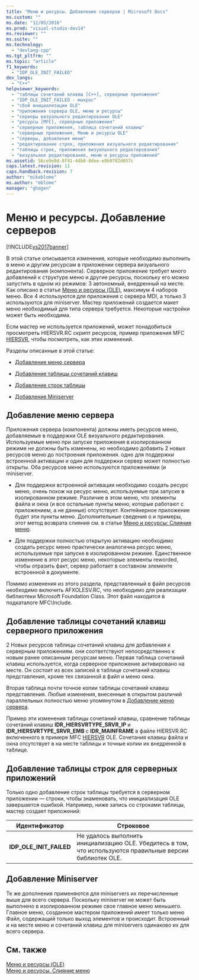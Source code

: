 ```yaml
---
title: "Меню и ресурсы. Добавление серверов | Microsoft Docs"
ms.custom: ""
ms.date: "12/05/2016"
ms.prod: "visual-studio-dev14"
ms.reviewer: ""
ms.suite: ""
ms.technology: 
  - "devlang-cpp"
ms.tgt_pltfrm: ""
ms.topic: "article"
f1_keywords: 
  - "IDP_OLE_INIT_FAILED"
dev_langs: 
  - "C++"
helpviewer_keywords: 
  - "таблицы сочетаний клавиш [C++], серверные приложения"
  - "IDP_OLE_INIT_FAILED - макрос"
  - "сбой инициализации OLE"
  - "приложения сервера OLE, меню и ресурсы"
  - "серверы визуального редактирования OLE"
  - "ресурсы [MFC], серверные приложения"
  - "серверные приложения, таблица сочетаний клавиш"
  - "серверные приложения, Меню и ресурсы OLE"
  - "серверы, добавления меню"
  - "редактирование строк, приложения визуального редактирования"
  - "таблицы строк, приложения визуального редактирования"
  - "визуальное редактирование, меню и ресурсы приложений"
ms.assetid: 56ce9e8d-8f41-4db8-8dee-e8b0702d057c
caps.latest.revision: 11
caps.handback.revision: 7
author: "mikeblome"
ms.author: "mblome"
manager: "ghogen"
---
```

# Меню и ресурсы. Добавление серверов
[!INCLUDE[vs2017banner](../assembler/inline/includes/vs2017banner.md)]

В этой статье описывается изменения, которые необходимо выполнить в меню и другим ресурсам в приложении сервера визуального редактирования \(компонента\).  Серверное приложение требует много добавлений к структуре меню и другие ресурсы, поскольку его можно запустить в одном из режимов: 3 автономный, внедренный на месте.  Как описано в статье [Меню и ресурсы \(OLE\)](../mfc/menus-and-resources-ole.md), максимум 4 наборов меню.  Все 4 используются для приложения с сервера MDI, а только 3 используются для miniserver.  Мастер приложений создается макет меню необходимый для типа сервера требуется.  Некоторые настройки может быть необходима.  
  
 Если мастер не используется приложений, может понадобиться просмотреть HIERSVR.RC скрипт ресурсов, пример приложения MFC [HIERSVR](../top/visual-cpp-samples.md), чтобы посмотреть, как этих изменений.  
  
 Разделы описанные в этой статье:  
  
-   [Добавление меню сервера](#_core_server_menu_additions)  
  
-   [Добавление таблицы сочетаний клавиш](#_core_server_application_accelerator_table_additions)  
  
-   [Добавление строк таблицы](../mfc/menus-and-resources-container-additions.md)  
  
-   [Добавление Miniserver](#_core_mini.2d.server_additions)  
  
##  <a name="_core_server_menu_additions"></a> Добавление меню сервера  
 Приложения сервера \(компонента\) должны иметь ресурсов меню, добавляемые в поддержки OLE визуального редактирования.  Используемые меню при запуске приложения в изолированном режиме не должны быть изменены, но необходимо добавить 2 новых ресурсов меню до построения приложения. одно для поддержки встроенной активации и один для поддержки сервер может полностью открыты.  Оба ресурсов меню используются приложениями \(и miniserver.  
  
-   Для поддержки встроенной активации необходимо создать ресурс меню, очень похож на ресурс меню, используемые при запуске в изолированном режиме.  Различие в этом меню, что элементы файла и окна \(и все остальные пункты меню, которые работают с приложением, а не данные\) отсутствует.  Контейнерное приложение будет эти пункты меню.  Дополнительные сведения о и примеры, этот метод возврата слияния см. в статье [Меню и ресурсы: Слияния меню](../mfc/menus-and-resources-menu-merging.md).  
  
-   Для поддержки полностью открытую активацию необходимо создать ресурс меню практически аналогична ресурс меню, используемые при запуске в изолированном режиме.  Единственное изменение в этот ресурс меню, некоторые элементы reworded, чтобы отразить факт, сервер работает в составном элементе встроенной в документе.  
  
 Помимо изменения из этого раздела, представленный в файл ресурсов необходимо включить AFXOLESV.RC, что необходимо для реализации библиотеки Microsoft Foundation Class.  Этот файл находится в подкаталоге MFC\\Include.  
  
##  <a name="_core_server_application_accelerator_table_additions"></a> Добавление таблицы сочетаний клавиш серверного приложения  
 2 Новых ресурсов таблицы сочетаний клавиш для добавления к серверным приложениям. они соответствуют непосредственно к новым ранее описанным ресурсам меню.  Первая таблица сочетаний клавиш используется, когда серверное приложение активировано на месте.  Он состоит из всех записей в таблице сочетаний клавиш представления, кроме тех связанной в файл и меню окна.  
  
 Вторая таблица почти точное копии таблицы сочетаний клавиш представления.  Любые изменения, внесенные в открытом различий параллельных полностью меню упомянутом в [Добавление меню сервера](#_core_server_menu_additions).  
  
 Пример эти изменения таблицы сочетаний клавиш, сравнение таблицы сочетаний клавиш **IDR\_HIERSVRTYPE\_SRVR\_IP** и **IDR\_HIERSVRTYPE\_SRVR\_EMB** с **IDR\_MAINFRAME** в файле HIERSVR.RC включенного в примере MFC [HIERSVR](../top/visual-cpp-samples.md) OLE.  Сочетания клавиш файла и окна отсутствует в на месте таблицы и точные копии их внедренной в таблице.  
  
##  <a name="_core_string_table_additions_for_server_applications"></a> Добавление таблицы строк для серверных приложений  
 Только одно добавление строк таблицы требуется в серверном приложении — строки, чтобы знаменовать, что инициализация OLE завершается ошибкой.  Например, ниже запись со строками таблицы, мастер создает приложений:  
  
|Идентификатор|Строковое|  
|-------------------|---------------|  
|**IDP\_OLE\_INIT\_FAILED**|Не удалось выполнить инициализацию OLE.  Убедитесь в том, что используются правильные версии библиотек OLE.|  
  
##  <a name="_core_mini.2d.server_additions"></a> Добавление Miniserver  
 Те же дополнения применяются для miniservers их перечисленные выше для всего сервера.  Поскольку miniserver не может быть выполнено в изолированном режиме свое главное меню меньшего.  Главное меню, созданное мастером приложений имеет только меню Файл, содержащий только выход элементов и происходит.  Встроенный и на месте меню и сочетаний клавиш для miniservers одинаково их для всего сервера.  
  
## См. также  
 [Меню и ресурсы \(OLE\)](../mfc/menus-and-resources-ole.md)   
 [Меню и ресурсы. Слияние меню](../mfc/menus-and-resources-menu-merging.md)